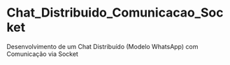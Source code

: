 # Chat_Distribuido_Comunicacao_Socket
Desenvolvimento de um Chat Distribuído (Modelo WhatsApp) com Comunicação via Socket
